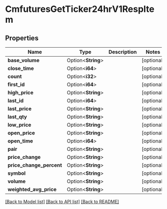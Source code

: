 # CmfuturesGetTicker24hrV1RespItem

## Properties

Name | Type | Description | Notes
------------ | ------------- | ------------- | -------------
**base_volume** | Option<**String**> |  | [optional]
**close_time** | Option<**i64**> |  | [optional]
**count** | Option<**i32**> |  | [optional]
**first_id** | Option<**i64**> |  | [optional]
**high_price** | Option<**String**> |  | [optional]
**last_id** | Option<**i64**> |  | [optional]
**last_price** | Option<**String**> |  | [optional]
**last_qty** | Option<**String**> |  | [optional]
**low_price** | Option<**String**> |  | [optional]
**open_price** | Option<**String**> |  | [optional]
**open_time** | Option<**i64**> |  | [optional]
**pair** | Option<**String**> |  | [optional]
**price_change** | Option<**String**> |  | [optional]
**price_change_percent** | Option<**String**> |  | [optional]
**symbol** | Option<**String**> |  | [optional]
**volume** | Option<**String**> |  | [optional]
**weighted_avg_price** | Option<**String**> |  | [optional]

[[Back to Model list]](../README.md#documentation-for-models) [[Back to API list]](../README.md#documentation-for-api-endpoints) [[Back to README]](../README.md)


